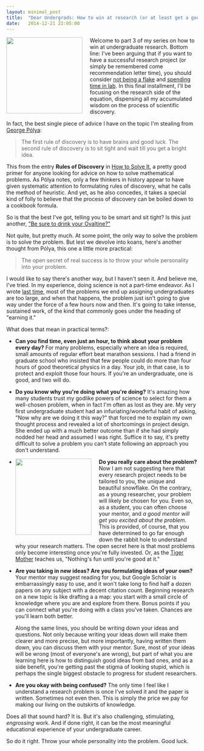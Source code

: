 ```yaml
---
layout: minimal_post
title:  "Dear Undergrads: How to win at research (or at least get a good rec letter) Pt. 3"
date:   2014-12-21 22:05:00
---
```

<img src="http://www.duke.edu/~jmp33/assets/challenge-accepted.jpg" width="200px" style="float:left; margin-right: 20px; margin-bottom: 10px"/> Welcome to part 3 of my series on how to win at undergraduate research. Bottom line: I've been arguing that if you want to have a successful research project (or simply be remembered come recommendation letter time), you should consider [not being a flake][pt1] and [spending time in lab][pt2]. In this final installment, I'll be focusing on the research side of the equation, dispensing all my accumulated wisdom on the process of scientific discovery.

In fact, the best single piece of advice I have on the topic I'm stealing from [George P&oacute;lya](http://en.wikipedia.org/wiki/George_P%C3%B3lya):

> The first rule of discovery is to have brains and good luck. The second rule of discovery is to sit tight and wait till you get a bright idea.

This from the entry **Rules of Discovery** in [How to Solve It][polya], a pretty good primer for anyone looking for advice on how to solve mathematical problems. As P&oacute;lya notes, only a few thinkers in history appear to have given systematic attention to formulating rules of discovery, what he calls the method of heuristic. And yet, as he also concedes, it takes a special kind of folly to believe that the process of discovery can be boiled down to a cookbook formula.

So is that the best I've got, telling you to be smart and sit tight? Is this just another, ["Be sure to drink your Ovaltine?"](https://www.youtube.com/watch?v=zdA__2tKoIU)

Not quite, but pretty much. At some point, the only way to solve the problem is to solve the problem. But lest we devolve into koans, here's another thought from P&oacute;lya, this one a little more practical:

> The open secret of real success is to throw your whole personality into your problem.

I would like to say there's another way, but I haven't seen it. And believe me, I've tried. In my experience, doing science is not a part-time endeavor. As I wrote [last time][pt2], most of the problems we end up assigning undergraduates are too large, and when that happens, the problem just isn't going to give way under the force of a few hours now and then. It's going to take intense, sustained work, of the kind that commonly goes under the heading of "earning it."

What does that mean in practical terms?:

* **Can you find time, even just an hour, to think about your problem every day?** For many problems, especially where an idea is required, small amounts of regular effort beat marathon sessions. I had a friend in graduate school who insisted that few people could do more than four hours of good theoretical physics in a day. Your job, in that case, is to protect and exploit those four hours. If you're an undergraduate, one is good, and two will do.

* **Do you know why you're doing what you're doing?** It's amazing how many students trust my godlike powers of science to select for them a well-chosen problem, when in fact I'm often as lost as they are. My very first undergraduate student had an infuriating/wonderful habit of asking, "Now why are we doing it this way?" that forced me to explain my own thought process and revealed a lot of shortcomings in project design. She ended up with a much better outcome than if she had simply nodded her head and assumed I was right. Suffice it to say, it's pretty difficult to solve a problem you can't state following an approach you don't understand.

*  <img src="http://www.duke.edu/~jmp33/assets/beautiful_mind.jpg" width="200px" style="float:left; margin-right: 20px; margin-bottom: 10px"/> **Do you really care about the problem?** Now I am not suggesting here that every research project needs to be tailored to you, the unique and beautiful snowflake. On the contrary, as a young researcher, your problem will likely be chosen for you. Even so, as a student, you can often choose your mentor, and *a good mentor will get you excited about the problem*. This is provided, of course, that you have determined to go far enough down the rabbit hole to understand why your research matters. The open secret here is that most problems only become interesting once you're fully invested. Or, as the [Tiger Mother][tiger] teaches us, "Nothing's fun until you're good at it."

* **Are you taking in new ideas? Are you formulating ideas of your own?** Your mentor may suggest reading for you, but Google Scholar is embarrassingly easy to use, and it won't take long to find half a dozen papers on any subject with a decent citation count. Beginning research on a new topic is like drafting a a map: you start with a small circle of knowledge where you are and explore from there. Bonus points if you can connect what you're doing with a class you've taken. Chances are you'll learn both better.

    Along the same lines, you should be writing down your ideas and questions. Not only because writing your ideas down will make them clearer and more precise, but more importantly, having written them down, you can discuss them with your mentor. Sure, most of your ideas will be wrong (most of everyone's are wrong), but part of what you are learning here is how to distinguish good ideas from bad ones, and as a side benefit, you're getting past the stigma of looking stupid, which is perhaps the single biggest obstacle to progress for student researchers.

* **Are you okay with being confused?** The only time I feel like I understand a research problem is once I've solved it and the paper is written. Sometimes not even then. This is simply the price we pay for making our living on the outskirts of knowledge. 

Does all that sound hard? It is. But it's also challenging, stimulating, *engrossing* work. And if done right, it can be the most meaningful educational experience of your undergraduate career. 

So do it right. Throw your whole personality into the problem. Good luck.

[pt1]: /2014/11/04/dear-undergrads-how-to-win-at-research-pt1.html
[pt2]: /2014/11/07/dear-undergrads-how-to-win-at-research-pt2.html
[polya]: http://www.amazon.com/How-Solve-Mathematical-Princeton-Science/dp/069116407X/ref=sr_1_1?s=books&ie=UTF8&qid=1419204149&sr=1-1&keywords=polya+how+to+solve+it
[tiger]: http://www.wsj.com/articles/SB10001424052748704111504576059713528698754